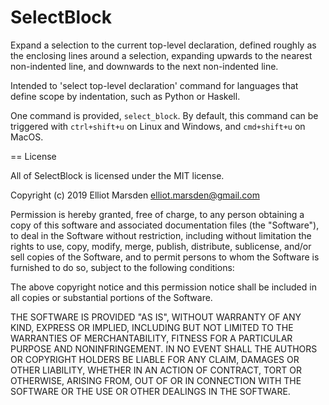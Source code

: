 # SelectBlock

Expand a selection to the current top-level declaration, defined roughly as the
enclosing lines around a selection, expanding upwards to the nearest
non-indented line, and downwards to the next non-indented line.

Intended to 'select top-level declaration' command for languages that define
scope by indentation, such as Python or Haskell.

One command is provided, `select_block`. By default, this
command can be triggered with `ctrl+shift+u` on Linux and Windows, and
`cmd+shift+u` on MacOS.

== License

All of SelectBlock is licensed under the MIT license.

  Copyright (c) 2019 Elliot Marsden <elliot.marsden@gmail.com>

  Permission is hereby granted, free of charge, to any person obtaining a copy
  of this software and associated documentation files (the "Software"), to deal
  in the Software without restriction, including without limitation the rights
  to use, copy, modify, merge, publish, distribute, sublicense, and/or sell
  copies of the Software, and to permit persons to whom the Software is
  furnished to do so, subject to the following conditions:

  The above copyright notice and this permission notice shall be included in
  all copies or substantial portions of the Software.

  THE SOFTWARE IS PROVIDED "AS IS", WITHOUT WARRANTY OF ANY KIND, EXPRESS OR
  IMPLIED, INCLUDING BUT NOT LIMITED TO THE WARRANTIES OF MERCHANTABILITY,
  FITNESS FOR A PARTICULAR PURPOSE AND NONINFRINGEMENT. IN NO EVENT SHALL THE
  AUTHORS OR COPYRIGHT HOLDERS BE LIABLE FOR ANY CLAIM, DAMAGES OR OTHER
  LIABILITY, WHETHER IN AN ACTION OF CONTRACT, TORT OR OTHERWISE, ARISING FROM,
  OUT OF OR IN CONNECTION WITH THE SOFTWARE OR THE USE OR OTHER DEALINGS IN THE
  SOFTWARE.
